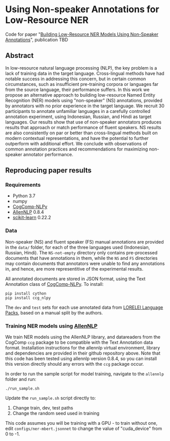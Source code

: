 Using Non-speaker Annotations for Low-Resource NER
=====================
Code for paper "[Building Low-Resource NER Models Using Non-Speaker Annotations](https://arxiv.org/abs/2006.09627)", publication TBD

## Abstract
In low-resource natural language processing (NLP), the key problem is a lack of training data in the target language. Cross-lingual methods have had notable success in addressing this concern, but in certain common circumstances, such as insufficient pre-training corpora or languages far from the source language, their performance suffers. In this work we propose an alternative approach to building low-resource Named Entity Recognition (NER) models using "non-speaker" (NS) annotations, provided by annotators with no prior experience in the target language. We recruit 30 participants to annotate unfamiliar languages in a carefully controlled annotation experiment, using Indonesian, Russian, and Hindi as target languages. Our results show that use of non-speaker annotators produces results that approach or match performance of fluent speakers. NS results are also consistently on par or better than cross-lingual methods built on modern contextual representations, and have the potential to further outperform with additional effort. We conclude with observations of common annotation practices and recommendations for maximizing non-speaker annotator performance.

## Reproducing paper results

### Requirements
* Python 3.7
* numpy
* [CogComp-NLPy](https://github.com/CogComp/cogcomp-nlpy)
* [AllenNLP](https://github.com/allenai/allennlp) 0.8.4
* [scikit-learn](https://scikit-learn.org/stable/) 0.22.2 

### Data
Non-speaker (NS) and fluent speaker (FS) manual annotations are provided in the `data/` folder, for each of the three languages used (Indonesian, Russian, Hindi). The `NS-not-empty` directory only contains pre-processed documents that have annotations in them, while the `NS` and `FS` directories may contain documents that annotators were unable to find any annotations in, and hence, are more representitive of the experimental results. 

All annotated documents are stored in JSON format, using the Text Annotation class of [CogComp-NLPy](https://github.com/CogComp/cogcomp-nlpy). To install:
```
pip install cython
pip install ccg_nlpy
```

The `dev` and `test` sets for each use annotated data from [LORELEI Language Packs](https://www.aclweb.org/anthology/L16-1521/), based on a manual split by the authors. 

### Training NER models using [AllenNLP](https://github.com/allenai/allennlp)
We train NER models using the AllenNLP library, and datareaders from the CogComp `ccg` package to be compatible with the Text Annotation data format. Installation instructions for the allennlp virtual environment, library and dependencies are provided in their github repository above. Note that this code has been tested using allennlp version 0.8.4, so you can install this version directly should any errors with the `ccg` package occur.

In order to run the sample script for model training, navigate to the `allennlp` folder and run:
```
./run_sample.sh
```
Update the `run_sample.sh` script directly to: 
1. Change train, dev, test paths
2. Change the random seed used in training

This code assumes you will be training with a GPU - to train without one, edit `configs/ner-mbert.jsonnet` to change the value of "cuda_device" from 0 to -1.
